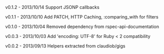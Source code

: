 v0.1.2  - 2013/10/14 Support JSONP callbacks

v0.1.1  - 2013/10/10 Add PATCH, HTTP Caching, :comparing_with for filters

v0.1.0  - 2013/10/04 Removed dependency from rspec-api-documentation

v0.0.3  - 2013/10/03 Add 'encoding: UTF-8' for Ruby < 2 compatibility

v0.0.2  - 2013/09/13 Helpers extracted from claudiob/gigs